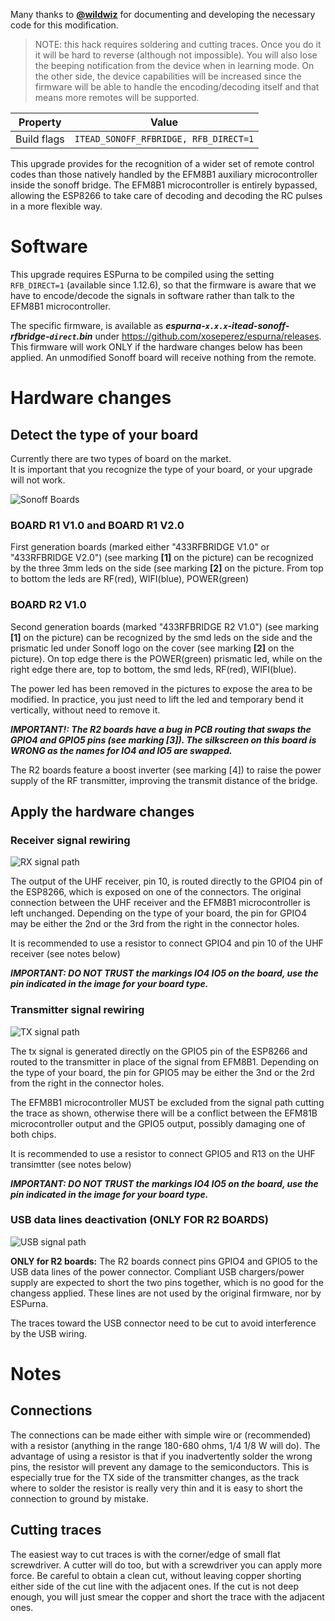 Many thanks to [**@wildwiz**](https://github.com/wildwiz) for documenting and developing the necessary code for this modification.

> NOTE: this hack requires soldering and cutting traces. Once you do it it will be hard to reverse (although not impossible). You will also lose the beeping notification from the device when in learning mode. On the other side, the device capabilities will be increased since the firmware will be able to handle the encoding/decoding itself and that means more remotes will be supported.

|Property|Value|
|---|---|
|Build flags|`ITEAD_SONOFF_RFBRIDGE, RFB_DIRECT=1`|

This upgrade provides for the recognition of a wider set of remote control codes than those natively handled by the EFM8B1 auxiliary microcontroller inside the sonoff bridge. The EFM8B1 microcontroller is entirely bypassed, allowing the ESP8266 to take care of decoding and decoding the RC pulses in a more flexible way.

# Software

This upgrade requires ESPurna to be compiled using the setting `RFB_DIRECT=1` (available since 1.12.6), so that the firmware is aware that we have to encode/decode the signals in software rather than talk to the EFM8B1 microcontroller. 

The specific firmware, is available as **_espurna-`x.x.x`-itead-sonoff-rfbridge-`direct`.bin_** under https://github.com/xoseperez/espurna/releases. This firmware will work ONLY if the hardware changes below has been applied. An unmodified Sonoff board will receive nothing from the remote.

# Hardware changes

## Detect the type of your board

Currently there are two types of board on the market. 
<br>It is important that you recognize the type of your board, or your upgrade will not work.

![Sonoff Boards](images/devices/rfbridge/board-both-800.png)

### BOARD R1 V1.0 and BOARD R1 V2.0
First generation boards (marked either "433RFBRIDGE V1.0" or "433RFBRIDGE V2.0") (see marking **[1]** on the picture) can be recognized by the three 3mm leds on the side (see marking **[2]** on the picture. From top to bottom the leds are RF(red), WIFI(blue), POWER(green)

### BOARD R2 V1.0
Second generation boards (marked "433RFBRIDGE R2 V1.0") (see marking **[1]** on the picture) can be recognized by the smd leds on the side and the prismatic led under Sonoff logo on the cover (see marking **[2]** on the picture). On top edge there is the POWER(green) prismatic led, while on the right edge there are, top to bottom, the smd leds, RF(red), WIFI(blue). 

The power led has been removed in the pictures to expose the area to be modified. In practice, you just need to lift the led and temporary bend it vertically, without need to remove it. 

**_IMPORTANT!: The R2 boards have a bug in PCB routing that swaps the GPIO4 and GPIO5 pins (see marking [3]). The silkscreen on this board is WRONG as the names for IO4 and IO5 are swapped._**

The R2 boards feature a boost inverter (see marking [4]) to raise the power supply of the RF transmitter, improving the transmit distance of the bridge.

## Apply the hardware changes

### Receiver signal rewiring

![RX signal path](images/devices/rfbridge/mod-route-rx-both-800.png)

The output of the UHF receiver, pin 10, is routed directly to the GPIO4 pin of the ESP8266, which is exposed on one of the connectors. The original connection between the UHF receiver and the EFM8B1 microcontroller is left unchanged. Depending on the type of your board, the pin for GPIO4 may be either the 2nd or the 3rd from the right in the connector holes. 

It is recommended to use a resistor to connect GPIO4 and pin 10 of the UHF receiver (see notes below)

**_IMPORTANT: DO NOT TRUST the markings IO4 IO5 on the board, use the pin indicated in the image for your board type._**

### Transmitter signal rewiring

![TX signal path](images/devices/rfbridge/mod-route-tx-both-800.png)

The tx signal is generated directly on the GPIO5 pin of the ESP8266 and routed to the transmitter in place of the signal from EFM8B1. Depending on the type of your board, the pin for GPIO5 may be either the 3nd or the 2rd from the right in the connector holes. 

The EFM8B1 microcontroller MUST be excluded from the signal path cutting the trace as shown, otherwise there will be a conflict between the EFM81B microcontroller output and the GPIO5 output, possibly damaging one of both chips.

It is recommended to use a resistor to connect GPIO5 and R13 on the UHF transimtter (see notes below)

**_IMPORTANT: DO NOT TRUST the markings IO4 IO5 on the board, use the pin indicated in the image for your board type._**

### USB data lines deactivation (ONLY FOR R2 BOARDS)

![USB signal path](images/devices/rfbridge/mod-cut-usb-r2v1-final-800.png)

**ONLY for R2 boards:** The R2 boards connect pins GPIO4 and GPIO5 to the USB data lines of the power connector. Compliant USB chargers/power supply are expected to short the two pins together, which is no good for the changess applied. These lines are not used by the original firmware, nor by ESPurna.

The traces toward the USB connector need to be cut to avoid interference by the USB wiring. 

# Notes

## Connections

The connections can be made either with simple wire or (recommended) with a resistor (anything in the range 180-680 ohms, 1/4 1/8 W will do). The advantage of using a resistor is that if you inadvertently solder the wrong pins, the resistor will prevent any damage to the semiconductors. This is especially true for the TX side of the transmitter changes, as the track where to solder the resistor is really very thin and it is easy to short the connection to ground by mistake.

## Cutting traces

The easiest way to cut traces is with the corner/edge of small flat screwdriver. A cutter will do too, but with a screwdriver you can apply more force. Be careful to obtain a clean cut, without leaving copper shorting either side of the cut line with the adjacent ones. If the cut is not deep enough, you will just smear the copper and short the trace with the adjacent ones.
